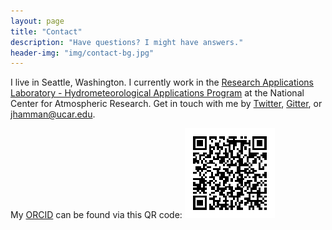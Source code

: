 ```yaml
---
layout: page
title: "Contact"
description: "Have questions? I might have answers."
header-img: "img/contact-bg.jpg"
---
```


I live in Seattle, Washington. I currently work in the [Research Applications Laboratory - Hydrometeorological Applications Program](https://www.ral.ucar.edu/hap) at the National Center for Atmospheric Research. Get in touch with me by [Twitter](https://twitter.com/HammanHydro), [Gitter](https://gitter.im/jhamman), or [jhamman@ucar.edu](mailto:jhamman@ucar.edu).

My [ORCID](http://orcid.org/0000-0001-7479-8439) can be found via this QR code: [![QR code](/img/my_orcid_qrcode.png)](http://orcid.org/0000-0001-7479-8439)
